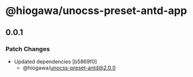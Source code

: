 # @hiogawa/unocss-preset-antd-app

## 0.0.1

### Patch Changes

- Updated dependencies [b5869f0]
  - @hiogawa/unocss-preset-antd@2.0.0
